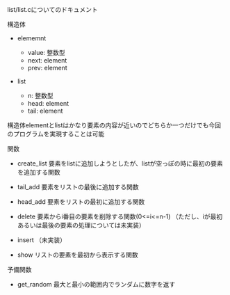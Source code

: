 list/list.cについてのドキュメント

構造体
- elememnt
  - value: 整数型
  - next:  element
  - prev:  element

- list
  - n:     整数型
  - head:  element
  - tail:  element

構造体elementとlistはかなり要素の内容が近いのでどちらか一つだけでも今回のプログラムを実現することは可能

関数
- create_list
要素をlistに追加しようとしたが、listが空っぽの時に最初の要素を追加する関数

- tail_add
要素をリストの最後に追加する関数

- head_add
要素をリストの最初に追加する関数

- delete
要素からi番目の要素を削除する関数(0<=i<=n-1)
（ただし、iが最初あるいは最後の要素の処理については未実装）

- insert
（未実装）

- show
リストの要素を最初から表示する関数

予備関数
- get_random
最大と最小の範囲内でランダムに数字を返す
